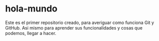 # hola-mundo
Este es el primer repositorio creado, para averiguar como funciona Git y GitHub. Asi mismo para aprender sus funcionalidades y cosas que podemos, llegar a hacer.
